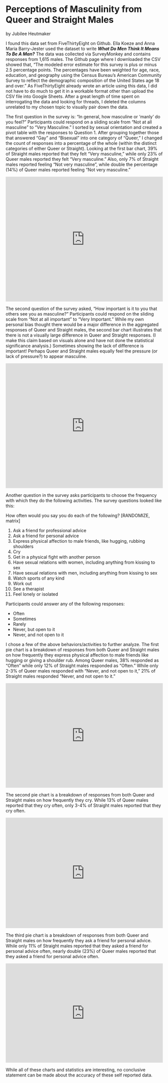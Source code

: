 # Perceptions of Masculinity from Queer and Straight Males 
by Jubilee Heutmaker

I found this data set from FiveThirtyEight on Github. Ella Koeze and Anna Maria Barry-Jester used the dataset to write ***What Do Men Think It Means To Be A Man?*** The data was collected via  SurveyMonkey and contains responses from 1,615 males. The Github page where I downloaded the CSV showed that, “The modeled error estimate for this survey is plus or minus 2.5 percentage points. The percentages have been weighted for age, race, education, and geography using the Census Bureau’s American Community Survey to reflect the demographic composition of the United States age 18 and over.” As FiveThirtyEight already wrote an article using this data, I did not have to do much to get it in a workable format other than upload the CSV file into Google Sheets. After a great length of time spent on interrogating the data and looking for threads, I deleted the columns unrelated to my chosen topic to visually pair down the data. 

The first question in the survey is: “In general, how masculine or ‘manly’ do you feel?” Participants could respond on a sliding scale from “Not at all masculine” to “Very Masculine.” I sorted by sexual orientation and created a pivot table with the responses to Question 1. After grouping together those that answered “Gay” and “Bisexual” into one category of “Queer,” I changed the count of responses into a percentage of the whole (within the distinct categories of either Queer or Straight). Looking at the first bar chart, 39% of Straight males reported that they felt “Very masculine,” while only 23% of Queer males reported they felt “Very masculine.”  Also, only 7% of Straight males reported feeling “Not very masculine”, while double the percentage (14%) of Queer males reported feeling “Not very masculine.”


<iframe title="How masculine or “manly” do you feel?" aria-label="chart" id="datawrapper-chart-JhjCj" src="https://datawrapper.dwcdn.net/JhjCj/2/" scrolling="no" frameborder="0" style="width: 0; min-width: 100% !important; border: none;" height="400"></iframe><script type="text/javascript">!function(){"use strict";window.addEventListener("message",(function(a){if(void 0!==a.data["datawrapper-height"])for(var e in a.data["datawrapper-height"]){var t=document.getElementById("datawrapper-chart-"+e)||document.querySelector("iframe[src*='"+e+"']");t&&(t.style.height=a.data["datawrapper-height"][e]+"px")}}))}();
</script>


The second question of the survey asked, “How important is it to you that others see you as masculine?” Participants could respond on the sliding scale from “Not at all important” to “Very Important.” While my own personal bias thought there would be a major difference in the aggregated responses of Queer and Straight males, the second bar chart illustrates that there is not a visually large difference in Queer and Straight responses. (I make this claim based on visuals alone and have not done the statistical significance analysis.) Sometimes showing the lack of difference is important! Perhaps Queer and Straight males equally feel the pressure (or lack of pressure?) to appear masculine. 



<iframe title=" How important is it that others see you as masculine?" aria-label="chart" id="datawrapper-chart-k8G36" src="https://datawrapper.dwcdn.net/k8G36/2/" scrolling="no" frameborder="0" style="width: 0; min-width: 100% !important; border: none;" height="400"></iframe><script type="text/javascript">!function(){"use strict";window.addEventListener("message",(function(a){if(void 0!==a.data["datawrapper-height"])for(var e in a.data["datawrapper-height"]){var t=document.getElementById("datawrapper-chart-"+e)||document.querySelector("iframe[src*='"+e+"']");t&&(t.style.height=a.data["datawrapper-height"][e]+"px")}}))}();
</script>


Another question in the survey asks participants to choose the frequency with which they do the following activities. The survey questions looked like this:


 How often would you say you do each of the following? [RANDOMIZE, matrix] 
1. Ask a friend for professional advice 
2. Ask a friend for personal advice 
3. Express physical affection to male friends, like hugging, rubbing shoulders 
4. Cry 
5. Get in a physical fight with another person 
6. Have sexual relations with women, including anything from kissing to sex 
7. Have sexual relations with men, including anything from kissing to sex 
8. Watch sports of any kind 
9. Work out 
10. See a therapist 
11. Feel lonely or isolated

Participants could answer any of the following responses:
* Often 
* Sometimes 
* Rarely 
* Never, but open to it 
* Never, and not open to it 


I chose a few of the above behaviors/activities to further analyze. The first pie chart is a breakdown of responses from both Queer and Straight males on how frequently they express physical affection to male friends like hugging or giving a shoulder rub. Among Queer males, 38% responded as “Often” while only 12% of Straight males responded as “Often.” While only 2-3% of Queer males responded with “Never, and not open to it,” 21% of Straight males responded “Never, and not open to it.”



<iframe title="Physical Affection" aria-label="chart" id="datawrapper-chart-35A7J" src="https://datawrapper.dwcdn.net/35A7J/1/" scrolling="no" frameborder="0" style="width: 0; min-width: 100% !important; border: none;" height="335"></iframe><script type="text/javascript">!function(){"use strict";window.addEventListener("message",(function(a){if(void 0!==a.data["datawrapper-height"])for(var e in a.data["datawrapper-height"]){var t=document.getElementById("datawrapper-chart-"+e)||document.querySelector("iframe[src*='"+e+"']");t&&(t.style.height=a.data["datawrapper-height"][e]+"px")}}))}();
</script>



The second pie chart is a breakdown of responses from both Queer and Straight males on how frequently they cry. While 13% of Queer males reported that they cry often, only 3-4% of Straight males reported that they cry often. 



<iframe title="Crying Frequency" aria-label="chart" id="datawrapper-chart-uiIAk" src="https://datawrapper.dwcdn.net/uiIAk/1/" scrolling="no" frameborder="0" style="width: 0; min-width: 100% !important; border: none;" height="354"></iframe><script type="text/javascript">!function(){"use strict";window.addEventListener("message",(function(a){if(void 0!==a.data["datawrapper-height"])for(var e in a.data["datawrapper-height"]){var t=document.getElementById("datawrapper-chart-"+e)||document.querySelector("iframe[src*='"+e+"']");t&&(t.style.height=a.data["datawrapper-height"][e]+"px")}}))}();
</script>



The third pie chart is a breakdown of responses from both Queer and Straight males on how frequently they ask a friend for personal advice. While only 11% of Straight males reported that they asked a friend for personal advice often, nearly double (23%) of Queer males reported that they asked a friend for personal advice often.



<iframe title="Asking for Personal Advice" aria-label="chart" id="datawrapper-chart-7mbT0" src="https://datawrapper.dwcdn.net/7mbT0/1/" scrolling="no" frameborder="0" style="width: 0; min-width: 100% !important; border: none;" height="318"></iframe><script type="text/javascript">!function(){"use strict";window.addEventListener("message",(function(a){if(void 0!==a.data["datawrapper-height"])for(var e in a.data["datawrapper-height"]){var t=document.getElementById("datawrapper-chart-"+e)||document.querySelector("iframe[src*='"+e+"']");t&&(t.style.height=a.data["datawrapper-height"][e]+"px")}}))}();
</script>



While all of these charts and statistics are interesting, no conclusive statement can be made about the accuracy of these self reported data.
